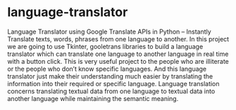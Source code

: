 # language-translator
Language Translator using Google Translate APIs in Python – Instantly Translate texts, words, phrases from one language to another. In this project we are going to use Tkinter, gooletrans libraries to build a language translator which can translate one language to another language in real time with a button click.
This is very useful project to the people who are illiterate or the people who don’t know specific languages. And this language translator just make their understanding much easier by translating the information into their required or specific language.
Language translation concerns translating textual data from one language to  textual data into another language while maintaining the semantic meaning.

